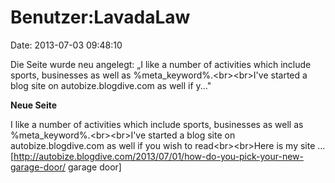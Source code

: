 Benutzer:LavadaLaw
==================

Date: 2013-07-03 09:48:10

Die Seite wurde neu angelegt: „I like a number of activities which
include sports, businesses as well as %meta\_keyword%.\<br\>\<br\>I\'ve
started a blog site on autobize.blogdive.com as well if y..."

**Neue Seite**

<div>

I like a number of activities which include sports, businesses as well
as %meta\_keyword%.\<br\>\<br\>I\'ve started a blog site on
autobize.blogdive.com as well if you wish to read\<br\>\<br\>Here is my
site \...
\[http://autobize.blogdive.com/2013/07/01/how-do-you-pick-your-new-garage-door/
garage door\]

</div>
